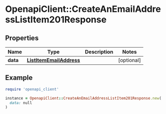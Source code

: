 # OpenapiClient::CreateAnEmailAddressListItem201Response

## Properties

| Name | Type | Description | Notes |
| ---- | ---- | ----------- | ----- |
| **data** | [**ListItemEmailAddress**](ListItemEmailAddress.md) |  | [optional] |

## Example

```ruby
require 'openapi_client'

instance = OpenapiClient::CreateAnEmailAddressListItem201Response.new(
  data: null
)
```


